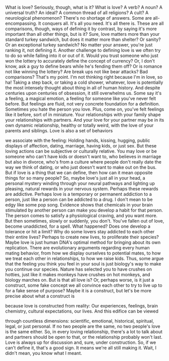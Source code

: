
What is love?
Seriously, though, what is it?
What is love?
A verb?
A noun?
A universal truth?
An ideal?
A common thread of all religions?
A cult?
A neurological phenomenon?
There&#39;s no shortage of answers.
Some are all-encompassing.
It conquers all.
It&#39;s all you need.
It&#39;s all there is.
These are all comparisons, though,
ways of defining it by contrast,
by saying it&#39;s more important
than all other things,
but is it?
Sure, love matters more
than your standard turkey sandwich,
but does it matter more than shelter?
Or sanity?
Or an exceptional turkey sandwich?
No matter your answer,
you&#39;re just ranking it,
not defining it.
Another challenge to defining love
is we often try to do so
while falling into it
or out of it.
Would you trust someone who just won the lottery
to accurately define the concept of currency?
Or, I don&#39;t know, ask a guy to define bears
while he&#39;s fending them off?
Or is romance not like winning the lottery?
Are break ups not like bear attacks?
Bad comparisons?
That&#39;s my point.
I&#39;m not thinking right
because I&#39;m in love,
so ha!
Taking a step back,
or taking a cold shower,
whatever,
love is potentially the most intensely thought about thing
in all of human history.
And despite centuries upon centuries of obsession,
it still overwhelms us.
Some say it&#39;s a feeling,
a magical emotion,
a feeling for someone like you&#39;ve never felt before.
But feelings are fluid,
not very concrete foundation for a definition.
Sometimes you hate the person you love.
Plus, come on, you&#39;ve felt feelings like it before,
sort of in miniature.
Your relationships with your family
shape your relationships with partners.
And your love for your partner
may be in its own dynamic relationship,
healthy or totally weird,
with the love of your parents and siblings.
Love is also a set of behaviors

we associate with the feeling:
Holding hands,
kissing,
hugging,
public displays of affection,
dating,
marriage,
having kids,
or just sex.
But these loving actions can be subjective
or culturally relative.
You may love or be someone who can&#39;t have kids
or doesn&#39;t want to,
who believes in marriage but also in divorce,
who&#39;s from a culture where people don&#39;t really date
the way we think of dating,
or who just doesn&#39;t want to make out on the bus.
But if love is a thing that we can define,
then how can it mean opposite things
for so many people?
So, maybe love&#39;s just all in your head,
a personal mystery winding through your neural pathways
and lighting up pleasing, natural rewards
in your nervous system.
Perhaps these rewards are addictive.
Perhaps love is a temporary
or permanent addiction to a person,
just like a person can be addicted to a drug.
I don&#39;t mean to be edgy
like some pop song.
Evidence shows that chemicals in your brain
stimulated by another person
can make you develop a habit for that person.
The person comes to satisfy
a physiological craving,
and you want more.
But then sometimes,
slowly or suddenly,
you don&#39;t.
You&#39;ve fallen out of love,
become unaddicted,
for a spell.
What happened?
Does one develop a tolerance or hit a limit?
Why do some lovers stay addicted
to each other their entire lives?
Perhaps to create new lives,
to proliferate their species?
Maybe love is just human DNA&#39;s optimal method
for bringing about its own replication.
There are evolutionary arguments
regarding every human mating behavior,
from how we display ourselves to potential mates,
to how we treat each other in relationships,
to how we raise kids.
Thus, some argue that the feeling
you think you feel in your soul
is just biology&#39;s way to make you continue our species.
Nature has selected you
to have crushes on hotties,
just like it makes monkeys
have crushes on hot monkeys,
and biology marches on.
But is that all love is?
Or, perhaps worse, is it just a construct,
some fake concept we all convince each other
to try to live up to
for a fake sense of purpose?
Maybe it is a construct,
but let&#39;s be more precise
about what a construct is

because love is constructed from reality:
Our experiences,
feelings,
brain chemistry,
cultural expectations,
our lives.
And this edifice can be viewed

through countless dimensions:
scientific,
emotional,
historical,
spiritual,
legal,
or just personal.
If no two people are the same,
no two people&#39;s love is the same either.
So, in every loving relationship,
there&#39;s a lot to talk about
and partners should be open to that,
or the relationship probably won&#39;t last.
Love is always up for discussion
and, sure, under construction.
So, if we can&#39;t define it,
that&#39;s a good sign.
It means we&#39;re all still making it.
Wait, I didn&#39;t mean,
you know what I meant.

